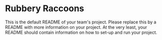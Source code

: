 # Rubbery Raccoons
This is the default README of your team's project. Please replace this by a README with more information on your project. At the very least, your README should contain information on how to set-up and run your project.
